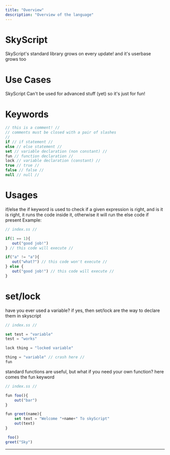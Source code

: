 ```yaml
---
title: "Overview"
description: "Overview of the language"
---
```

# SkyScript
SkyScript's standard library grows on every update! and it's userbase grows too
# Use Cases
SkyScript Can't be used for advanced stuff (yet) so it's just for fun!
# Keywords
```ts
// this is a comment! //
// comments must be closed with a pair of slashes
//
if // if statement //
else // else statement //
set // variable declaration (non constant) //
fun // function declaration //
lock // variable declaration (constant) //
true // true //
false // false //
null // null //
```
# Usages
if/else
the if keyword is used to check if a given expression is right, and is it is right, it runs the code inside it, otherwise it will run the else code if present
Example: 
```ts
// index.ss //

if(1 == 1){
   out("good job!")
} // this code will execute //

if("a" != "a"){
   out("what?") // this code won't execute //
} else {
   out("good job!") // this code will execute //
}
```
# set/lock
have you ever used a variable? if yes, then set/lock are the way to declare them in skyscript
```ts
// index.ss //

set test = "variable"
test = "works"

lock thing = "locked variable"

thing = "variable" // crash here //
fun
```
standard functions are useful, but what if you need your own function? here comes the fun keyword
```ts
// index.ss //

fun foo(){
    out("bar")
}

fun greet(name){
    set text = "Welcome "+name+" To skyScript"
    out(text)
}
```

```ts
 foo() 
greet("Sky")
```
---